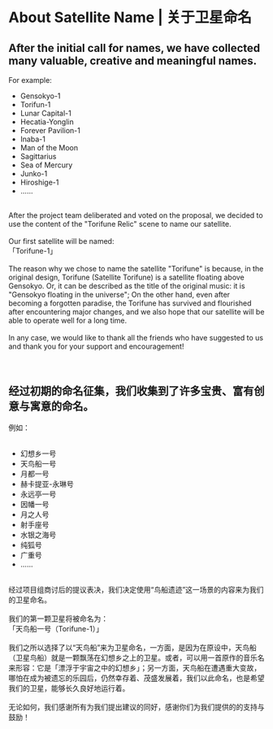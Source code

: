 # About Satellite Name | 关于卫星命名<br>

## After the initial call for names, we have collected many valuable, creative and meaningful names. <br>
For example:
<br>
- Gensokyo-1
- Torifun-1
- Lunar Capital-1
- Hecatia-Yonglin
- Forever Pavilion-1
- Inaba-1
- Man of the Moon
- Sagittarius
- Sea of Mercury
- Junko-1
- Hiroshige-1
- ......
<br>
After the project team deliberated and voted on the proposal, we decided to use the content of the "Torifune Relic" scene to name our satellite.<br>
<br>
Our first satellite will be named:<br>
「Torifune-1」<br>
<br>
The reason why we chose to name the satellite "Torifune" is because, in the original design, Torifune (Satellite Torifune) is a satellite floating above Gensokyo. Or, it can be described as the title of the original music: it is "Gensokyo floating in the universe"; On the other hand, even after becoming a forgotten paradise, the Torifune has survived and flourished after encountering major changes, and we also hope that our satellite will be able to operate well for a long time. <br>
<br>
In any case, we would like to thank all the friends who have suggested to us and thank you for your support and encouragement!<br>
<br>
<br>

## 经过初期的命名征集，我们收集到了许多宝贵、富有创意与寓意的命名。<br>
例如：<br>
<br>
- 幻想乡一号
- 天鸟船一号
- 月都一号
- 赫卡提亚-永琳号
- 永远亭一号
- 因幡一号
- 月之人号
- 射手座号
- 水银之海号
- 纯狐号
- 广重号
- ......

<br>
经过项目组商讨后的提议表决，我们决定使用“鸟船遗迹”这一场景的内容来为我们的卫星命名。<br>
<br>
我们的第一颗卫星将被命名为：<br>
「天鸟船一号（Torifune-1）」<br>
<br>
我们之所以选择了以“天鸟船”来为卫星命名，一方面，是因为在原设中，天鸟船（卫星鸟船）就是一颗飘荡在幻想乡之上的卫星。或者，可以用一首原作的音乐名来形容：它是「漂浮于宇宙之中的幻想乡」；另一方面，天鸟船在遭遇重大变故，哪怕在成为被遗忘的乐园后，仍然幸存着、茂盛发展着，我们以此命名，也是希望我们的卫星，能够长久良好地运行着。<br>
<br>
无论如何，我们感谢所有为我们提出建议的同好，感谢你们为我们提供的的支持与鼓励！<br>
